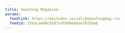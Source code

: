 ```yaml
---
title: Smashing Magazine
params:
  feedlink: https://mastodon.social/@smashingmag.rss
  feedid: 25e3cae66c9107cdf0d6ebbae7825dab
---
```

